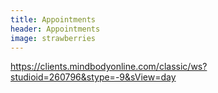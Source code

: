 ```yaml
---
title: Appointments
header: Appointments
image: strawberries
---
```


https://clients.mindbodyonline.com/classic/ws?studioid=260796&stype=-9&sView=day
